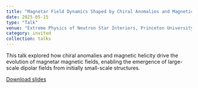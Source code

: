 ```yaml
---
title: "Magnetar Field Dynamics Shaped by Chiral Anomalies and Magnetic Helicity"
date: 2025-05-15
type: "Talk"
venue: "Extreme Physics of Neutron Star Interiors, Princeton University, New Jersey, USA"
category: invited
collection: talks
---
```


This talk explored how chiral anomalies and magnetic helicity drive the evolution of magnetar magnetic fields, enabling the emergence of large-scale dipolar fields from initially small-scale structures.

[Download slides](/files/Princeton2025.pdf)
